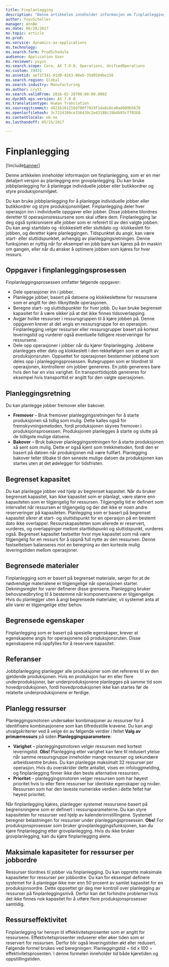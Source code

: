 ```yaml
---
title: Finplanlegging
description: "Denne artikkelen inneholder informasjon om finplanlegging, som er en mer detaljert versjon av planlegging enn grovplanlegging. Du kan bruke jobbplanlegging for å planlegge individuelle jobber eller butikkordrer og styre produksjonsmiljøet."
author: YuyuScheller
manager: AnnBe
ms.date: 06/20/2017
ms.topic: article
ms.prod: 
ms.service: dynamics-ax-applications
ms.technology: 
ms.search.form: ProdSchedule
audience: Application User
ms.reviewer: yuyus
ms.search.scope: Core, AX 7.0.0, Operations, UnifiedOperations
ms.custom: 19431
ms.assetid: aef37341-91d8-4263-80eb-35d9584be156
ms.search.region: Global
ms.search.industry: Manufacturing
ms.author: crytt
ms.search.validFrom: 2016-02-28T00:00:00.000Z
ms.dyn365.ops.version: AX 7.0.0
ms.translationtype: Human Translation
ms.sourcegitcommit: d421b161216d700f7819f1da8c0ca8ad089b5670
ms.openlocfilehash: 3c7224390ce336439c2e43188c19b4b93cf793b8
ms.contentlocale: nb-no
ms.lasthandoff: 05/25/2017

---
```


# <a name="job-scheduling"></a>Finplanlegging

[!include[banner](../includes/banner.md)]


Denne artikkelen inneholder informasjon om finplanlegging, som er en mer detaljert versjon av planlegging enn grovplanlegging. Du kan bruke jobbplanlegging for å planlegge individuelle jobber eller butikkordrer og styre produksjonsmiljøet.

Du kan bruke jobbplanlegging for å planlegge individuelle jobber eller butikkordrer og styre produksjonsmiljøet. Finplanlegging deler hver operasjon inn i individuelle oppgaver eller jobber. Disse jobbene tilordnes deretter til operasjonsressursene som skal utføre dem. Finplanlegging lar deg også synkronisere alle jobber som er referert til av den valgte jobben. Du kan angi startdato og -klokkeslett eller sluttdato og -klokkeslett for jobben, og deretter kjøre planleggingen. Tidspunktet du angir, kan være start- eller sluttidspunktet, avhengig av planleggingsretningen. Denne funksjonen er nyttig når for eksempel en jobb bare kan kjøres på én maskin om gangen, eller når du ønsker å optimere jobben som kjøres for hver ressurs.

## <a name="tasks-in-the-job-scheduling-process"></a>Oppgaver i finplanleggingsprosessen
Finplanleggingsprosessen omfatter følgende oppgaver:

-   Dele operasjoner inn i jobber.
-   Planlegge jobber, basert på datoene og klokkeslettene for ressursene som er angitt for den tilknyttede operasjonen.
-   Beregne start- og sluttidspunkter for hver jobb. Du kan bruke begrenset kapasitet for å være sikker på at det ikke finnes tidsoverlapping.
-   Avgjør hvilke ressurser i ressursgruppen til å kjøre jobben på. Denne oppgaven krever at det angis en ressursgruppe for en operasjon. Finplanlegging velger ressurser eller ressursgrupper basert på kortest leveringstid og vurderer også eventuelle tidligere reserveringer for ressursene.
-   Dele opp operasjoner i jobber når du kjører finplanlegging. Jobbene planlegges etter dato og klokkeslett i den rekkefølgen som er angitt av produksjonsruten. Oppsettet for operasjonen bestemmer jobbene som deles opp i planleggingsprosessen. Rutegruppen som er tilordnet til operasjonen, kontrollerer om jobber genereres. En jobb genereres bare hvis den har en viss varighet. En transporttidsjobb genereres for eksempel hvis transporttid er angitt for den valgte operasjonen.

## <a name="scheduling-direction"></a>Planleggingsretning
Du kan planlegge jobber fremover eller bakover.

-   **Fremover** – Bruk fremover planleggingsretningen for å starte produksjonen så tidlig som mulig. Dette kalles også for fremskyvningsmetoden, fordi produksjonen skyves fremover i produksjonsprosessen. Produksjonen planlegges å starte og slutte på de tidligste mulige datoene.
-   **Bakover** – Bruk bakover planleggingsretningen for å starte produksjonen så sent som mulig. Dette er også kjent som trekkmetoden, fordi den er basert på datoen når produksjonen må være fullført. Planlegging bakover teller tilbake til den seneste mulige datoen da produksjonen kan startes uten at det ødelegger for tidsfristen.

## <a name="finite-capacity"></a>Begrenset kapasitet
Du kan planlegge jobber ved hjelp av begrenset kapasitet. Når du bruker begrenset kapasitet, kan ikke kapasitet som er planlagt, være større enn kapasiteten som er tilgjengelig for ressursen. Tilgjengelig tid er definert som intervallet når ressursen er tilgjengelig og der det ikke er noen andre reserveringer på kapasiteten. Planlegging som er basert på begrenset kapasitet sikrer at start- og sluttidspunkt for en operasjon på en bestemt dato ikke overlapper. Ressurskapasiteten som allerede er reservert, vurderes, og overlappinger mellom starttidspunkt og sluttidspunkt, vurderes også. Begrenset kapasitet fastsetter hvor mye kapasitet som må være tilgjengelig for en ressurs for å oppnå full nytte av den ressursen. Denne fastsettelsen balanseres mot en beregning av den korteste mulig leveringstiden mellom operasjoner.

## <a name="finite-materials"></a>Begrensede materialer
Finplanlegging som er basert på begrenset materiale, sørger for at de nødvendige materialene er tilgjengelige når operasjonen starter. Dekningsregler for varer definerer disse grensene. Planlegging bruker behovsnedbryting til å bestemme når komponentvarene er tilgjengelige. Hvis du planlegger uten å angi begrensede materialer, vil systemet anta at alle varer er tilgjengelige etter behov.

## <a name="finite-properties"></a>Begrensede egenskaper
Finplanlegging som er basert på spesielle egenskaper, krever at egenskapene angis for operasjonene på produksjonsruten. Disse egenskapene må oppfylles for å reservere kapasitet.

## <a name="references"></a>Referanser
Jobbplanlegging planlegger alle produksjoner som det refereres til av den gjeldende produksjonen. Hvis en produksjon har én eller flere underproduksjoner, bør underproduksjonene planlegges på samme tid som hovedproduksjonen, fordi hovedproduksjonen ikke kan startes før de relaterte underproduksjonene er ferdige.

## <a name="schedule-resources"></a>Planlegg ressurser
Planleggingsmotoren undersøker kombinasjoner av ressurser for å identifisere kombinasjonene som kan tilfredsstille kravene. Du kan angi utvalgskriterier ved å velge én av følgende verdier i feltet **Valg av primærressurs** på siden **Planleggingsparametere**:

-   **Varighet** – planleggingsmotoren velger ressursen med kortest leveringstid. **Obs!** Planlegging etter varighet kan føre til redusert ytelse når samme ressursgruppe inneholder mange ressurser og sekundære arbeidssentre brukes. Du kan planlegge maksimalt 32 ressurser per operasjon. Hvis du overskrider dette antallet, vises en infologgmelding, og finplanlegging finner ikke den beste alternative ressursen.
-   **Prioritet** – planleggingsmotoren velger ressursen som har høyest prioritet hvis to eller flere ressurser har identiske egenskaper og nivåer. Ressursen som har den laveste numeriske verdien i dette feltet har høyest prioritet.

Når finplanlegging kjøres, planlegger systemet ressursene basert på begrensningene som er definert i ressursparameterne. Du kan styre kapasiteten for ressurser ved hjelp av kalenderinnstillingene. Systemet beregner belastningen for ressurser under planleggingsprosessen. **Obs!** For produksjonsprosesser som bruker grovplanleggingsfunksjonen, kan du kjøre finplanlegging etter grovplanlegging. Hvis du ikke bruker grovplanlegging, kan du kjøre finplanlegging alene.

## <a name="maximum-capacities-for-resources-per-job-order"></a>Maksimale kapasiteter for ressurser per jobbordre
Ressurser tilordnes til jobber via finplanlegging. Du kan opprette maksimale kapasiteter for ressurser per jobbordre. Du kan for eksempel definere systemet for å planlegge ikke mer enn 50 prosent av samlet kapasitet for en produksjonsordre. Dette oppsettet gir deg mer kontroll over planlegging av ressurser på finplanleggingsnivå. Derfor kan det forhindre problemer hvis det ikke finnes nok kapasitet for å utføre flere produksjonsprosesser samtidig.

## <a name="resource-efficiency"></a>Ressurseffektivitet
Finplanlegging tar hensyn til effektivitetsprosenter som er angitt for ressursene. Effektivitetsprosenter reduserer eller øker tiden som er reservert for ressursen. Derfor blir også leveringstiden økt eller redusert. Følgende formel brukes ved beregningen: Planleggingstid = tid x 100 ÷ effektivitetsprosenten. I denne formelen inneholder *tid* både kjøretiden og oppstillingstiden.




